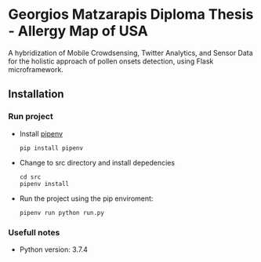 # Georgios Matzarapis Diploma Thesis - Allergy Map of USA

A hybridization of Mobile Crowdsensing, Twitter Analytics, and Sensor Data for the holistic approach of pollen onsets detection, using Flask microframework.

## Installation

### Run project
  - Install [pipenv](https://pipenv.readthedocs.io/en/latest/)
    ```
    pip install pipenv
    ```
  - Change to src directory and install depedencies
    ```
    cd src
    pipenv install
    ```
  - Run the project using the pip enviroment:
    ```
    pipenv run python run.py
    ```

### Usefull notes
  - Python version: 3.7.4